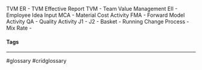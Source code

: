 TVM ER - TVM Effective Report
TVM - Team Value Management
EII - Employee Idea Input
MCA - Material Cost Activity
FMA - Forward Model Activity
QA - Quality Activity
J1 -
J2 - 
Basket - 
Running Change Process -
Mix Rate - 

#### Tags
***
#glossary #cridglossary 

